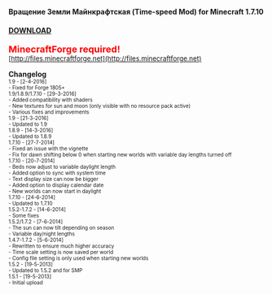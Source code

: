 **Вращение Земли Майнкрафтская (Time-speed Mod) for Minecraft 1.7.10**

#### **[DOWNLOAD](https://github.com/Sedridor/B3M/wiki/Downloads)**

**<font size=4 color=red>MinecraftForge required!</font>**<br>
<font size=2>[http://files.minecraftforge.net](http://files.minecraftforge.net)</font>

**Changelog**<br>
<font size=1>1.9 - \[2-4-2016\]<br>
\- Fixed for Forge 1805+<br>
<font size=1>1.9/1.8.9/1.7.10 - \[29-3-2016\]<br>
\- Added compatibility with shaders<br>
\- New textures for sun and moon (only visible with no resource pack active)<br>
\- Various fixes and improvements<br>
<font size=1>1.9 - \[21-3-2016\]<br>
\- Updated to 1.9<br>
<font size=1>1.8.9 - \[14-3-2016\]<br>
\- Updated to 1.8.9<br>
<font size=1>1.7.10 - \[27-7-2014\]<br>
\- Fixed an issue with the vignette<br>
\- Fix for dawn shifting below 0 when starting new worlds with variable day lengths turned off<br>
<font size=1>1.7.10 - \[20-7-2014\]<br>
\- Beds now adjust to variable daylight length<br>
\- Added option to sync with system time<br>
\- Text display size can now be bigger<br>
\- Added option to display calendar date<br>
\- New worlds can now start in daylight<br>
<font size=1>1.7.10 - \[24-6-2014\]<br>
\- Updated to 1.7.10<br>
<font size=1>1.5.2-1.7.2 - \[14-6-2014\]<br>
\- Some fixes<br>
<font size=1>1.5.2/1.7.2 - \[7-6-2014\]<br>
\- The sun can now tilt depending on season<br>
\- Variable day/night lengths<br>
<font size=1>1.4.7-1.7.2 - \[5-6-2014\]<br>
\- Rewritten to ensure much higher accuracy<br>
\- Time scale setting is now saved per world<br>
\- Config file setting is only used when starting new worlds</font><br>
<font size=1>1.5.2 - \[19-5-2013\]<br>
\- Updated to 1.5.2 and for SMP<br>
<font size=1>1.5.1 - \[19-5-2013\]<br>
\- Initial upload</font>
